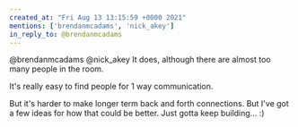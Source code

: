 ```yaml
---
created_at: "Fri Aug 13 13:15:59 +0000 2021"
mentions: ['brendanmcadams', 'nick_akey']
in_reply_to: @brendanmcadams
---
```


@brendanmcadams @nick_akey It does, although there are almost too many people in the room.

It's really easy to find people for 1 way communication. 

But it's harder to make longer term back and forth connections. But I've got a few ideas for how that could be better. Just gotta keep building... :)